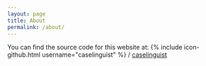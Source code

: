 ```yaml
---
layout: page
title: About
permalink: /about/
---
```




You can find the source code for this website at:
{% include icon-github.html username="caselinguist" %} /
[caselinguist](https://github.com/jekyll/caselinguist)
